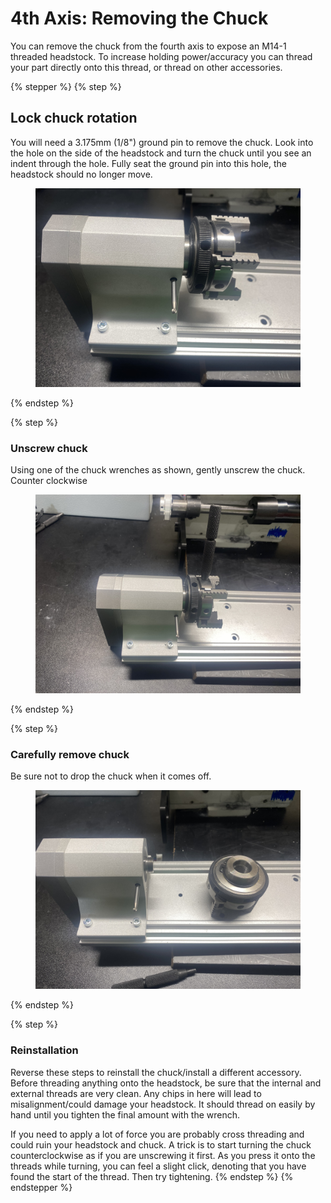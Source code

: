 # 4th Axis: Removing the Chuck

You can remove the chuck from the fourth axis to expose an M14-1 threaded headstock. To increase holding power/accuracy you can thread your part directly onto this thread, or thread on other accessories.

{% stepper %}
{% step %}
## Lock chuck rotation

You will need a 3.175mm (1/8") ground pin to remove the chuck. Look into the hole on the side of the headstock and turn the chuck until you see an indent through the hole. Fully seat the ground pin into this hole, the headstock should no longer move.

<figure><img src="../.gitbook/assets/carvera4thaxischuck007.jpeg" alt=""><figcaption></figcaption></figure>
{% endstep %}

{% step %}
### Unscrew chuck

Using one of the chuck wrenches as shown, gently unscrew the chuck. Counter clockwise

<figure><img src="../.gitbook/assets/carvera4thaxischuck009.jpeg" alt=""><figcaption></figcaption></figure>
{% endstep %}

{% step %}
### Carefully remove chuck

Be sure not to drop the chuck when it comes off.

<figure><img src="../.gitbook/assets/carvera4thaxischuck000.jpeg" alt=""><figcaption></figcaption></figure>
{% endstep %}

{% step %}
### Reinstallation

Reverse these steps to reinstall the chuck/install a different accessory. Before threading anything onto the headstock, be sure that the internal and external threads are very clean. Any chips in here will lead to misalignment/could damage your headstock. It should thread on easily by hand until you tighten the final amount with the wrench.&#x20;

If you need to apply a lot of force you are probably cross threading and could ruin your headstock and chuck. A trick is to start turning the chuck counterclockwise as if you are unscrewing it first. As you press it onto the threads while turning, you can feel a slight click, denoting that you have found the start of the thread. Then try tightening.
{% endstep %}
{% endstepper %}

